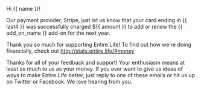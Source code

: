 Hi {{ name }}!

Our payment provider, Stripe, just let us know that your card ending in
{{ last4 }} was successfully charged ${{ amount }} to add or renew the
{{ add_on_name }} add-on for the next year.

Thank you so much for supporting Entire.Life! To find out how we're doing
financially, check out http://stats.entire.life/#money

Thanks for all of your feedback and support! Your enthusiasm means at least as
much to us as your money. If you ever want to give us ideas of ways to make
Entire.Life better, just reply to one of these emails or hit us up on Twitter
or Facebook. We love hearing from you.
